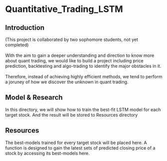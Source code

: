 # Quantitative_Trading_LSTM
## Introduction
(This project is collaborated by two sophomore students, not yet completed)<br><br>
With the aim to gain a deeper understanding and direction to know more about quant trading, we would like to build a project including price prediction, backtesting and algo-trading to identify the major obstacles in it.<br><br>
Therefore, instead of achieving highly efficient methods, we tend to perform a joruney of how we discover the unknown in quant trading.


## Model & Research
In this directory, we will show how to train the best-fit LSTM model for each target stock. And the result will be stored to Resources directory

## Resources
The best-models trained for every target stock will be placed here. A function is designed to gain the latest sets of predicted closing price of a stock by accessing its best-models here.
